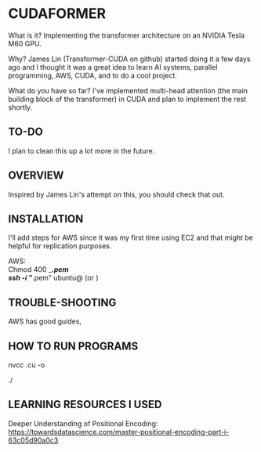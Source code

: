 # CUDAFORMER 


What is it? Implementing the transformer architecture on an NVIDIA Tesla M60 GPU. 

Why? James Lin (Transformer-CUDA on github) started doing it a few days ago and I thought it was a great idea to learn AI systems, parallel programming, AWS, CUDA, and to do a cool project.  

What do you have so far? I've implemented multi-head attention (the main building block of the transformer) in CUDA and plan to implement the rest shortly. 









## TO-DO 
I plan to clean this up a lot more in the future. 
## OVERVIEW   
Inspired by James Lin's attempt on this, you should check that out.  


## INSTALLATION  
I'll add steps for AWS since it was my first time using EC2 and that might be helpful for replication purposes.   


AWS:  
Chmod 400 ______.pem  
ssh -i "_____.pem" ubuntu@<IP-address> (or <DNS-address>)


## TROUBLE-SHOOTING  
AWS has good guides, 


## HOW TO RUN PROGRAMS 


nvcc <program-name>.cu -o <program-name> 

./<program-name> 


## LEARNING RESOURCES I USED 

Deeper Understanding of Positional Encoding: https://towardsdatascience.com/master-positional-encoding-part-i-63c05d90a0c3 
